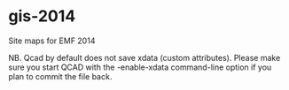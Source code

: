gis-2014
========

Site maps for EMF 2014

NB. Qcad by default does not save xdata (custom attributes). Please make sure you start QCAD with the 
-enable-xdata command-line option if you plan to commit the file back.
